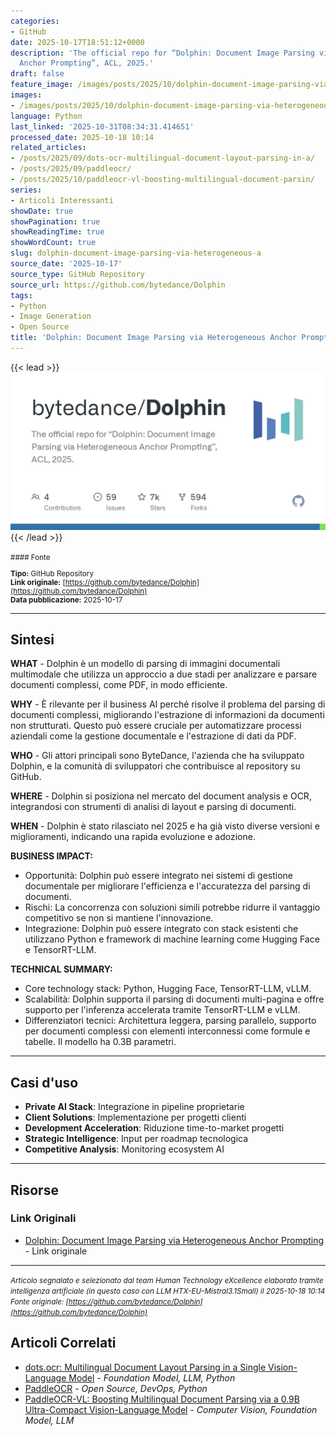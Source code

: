 ```yaml
---
categories:
- GitHub
date: 2025-10-17T18:51:12+0000
description: 'The official repo for “Dolphin: Document Image Parsing via Heterogeneous
  Anchor Prompting”, ACL, 2025.'
draft: false
feature_image: /images/posts/2025/10/dolphin-document-image-parsing-via-heterogeneous-anchor-prompting-2.webp
images:
- /images/posts/2025/10/dolphin-document-image-parsing-via-heterogeneous-anchor-prompting-2.webp
language: Python
last_linked: '2025-10-31T08:34:31.414651'
processed_date: 2025-10-18 10:14
related_articles:
- /posts/2025/09/dots-ocr-multilingual-document-layout-parsing-in-a/
- /posts/2025/09/paddleocr/
- /posts/2025/10/paddleocr-vl-boosting-multilingual-document-parsin/
series:
- Articoli Interessanti
showDate: true
showPagination: true
showReadingTime: true
showWordCount: true
slug: dolphin-document-image-parsing-via-heterogeneous-a
source_date: '2025-10-17'
source_type: GitHub Repository
source_url: https://github.com/bytedance/Dolphin
tags:
- Python
- Image Generation
- Open Source
title: 'Dolphin: Document Image Parsing via Heterogeneous Anchor Prompting'
---
```


{{< lead >}}
![Dolphin repository preview](/images/posts/2025/10/dolphin-document-image-parsing-via-heterogeneous-anchor-prompting-2.webp)
{{< /lead >}}

<small>
#### Fonte

**Tipo:** GitHub Repository  
**Link originale:** [https://github.com/bytedance/Dolphin](https://github.com/bytedance/Dolphin)  
**Data pubblicazione:** 2025-10-17

</small>

---

## Sintesi

**WHAT** - Dolphin è un modello di parsing di immagini documentali multimodale che utilizza un approccio a due stadi per analizzare e parsare documenti complessi, come PDF, in modo efficiente.

**WHY** - È rilevante per il business AI perché risolve il problema del parsing di documenti complessi, migliorando l'estrazione di informazioni da documenti non strutturati. Questo può essere cruciale per automatizzare processi aziendali come la gestione documentale e l'estrazione di dati da PDF.

**WHO** - Gli attori principali sono ByteDance, l'azienda che ha sviluppato Dolphin, e la comunità di sviluppatori che contribuisce al repository su GitHub.

**WHERE** - Dolphin si posiziona nel mercato del document analysis e OCR, integrandosi con strumenti di analisi di layout e parsing di documenti.

**WHEN** - Dolphin è stato rilasciato nel 2025 e ha già visto diverse versioni e miglioramenti, indicando una rapida evoluzione e adozione.

**BUSINESS IMPACT:**
- Opportunità: Dolphin può essere integrato nei sistemi di gestione documentale per migliorare l'efficienza e l'accuratezza del parsing di documenti.
- Rischi: La concorrenza con soluzioni simili potrebbe ridurre il vantaggio competitivo se non si mantiene l'innovazione.
- Integrazione: Dolphin può essere integrato con stack esistenti che utilizzano Python e framework di machine learning come Hugging Face e TensorRT-LLM.

**TECHNICAL SUMMARY:**
- Core technology stack: Python, Hugging Face, TensorRT-LLM, vLLM.
- Scalabilità: Dolphin supporta il parsing di documenti multi-pagina e offre supporto per l'inferenza accelerata tramite TensorRT-LLM e vLLM.
- Differenziatori tecnici: Architettura leggera, parsing parallelo, supporto per documenti complessi con elementi interconnessi come formule e tabelle. Il modello ha 0.3B parametri.

---

## Casi d'uso

- **Private AI Stack**: Integrazione in pipeline proprietarie
- **Client Solutions**: Implementazione per progetti clienti
- **Development Acceleration**: Riduzione time-to-market progetti
- **Strategic Intelligence**: Input per roadmap tecnologica
- **Competitive Analysis**: Monitoring ecosystem AI

---



## Risorse

### Link Originali
- [Dolphin: Document Image Parsing via Heterogeneous Anchor Prompting](https://github.com/bytedance/Dolphin) - Link originale


---

*<small>Articolo segnalato e selezionato dal team Human Technology eXcellence elaborato tramite intelligenza artificiale (in questo caso con LLM HTX-EU-Mistral3.1Small) il 2025-10-18 10:14
Fonte originale: [https://github.com/bytedance/Dolphin](https://github.com/bytedance/Dolphin)</small>*

## Articoli Correlati

- [dots.ocr: Multilingual Document Layout Parsing in a Single Vision-Language Model](/posts/2025/09/dots-ocr-multilingual-document-layout-parsing-in-a/) - *Foundation Model, LLM, Python*
- [PaddleOCR](/posts/2025/09/paddleocr/) - *Open Source, DevOps, Python*
- [PaddleOCR-VL: Boosting Multilingual Document Parsing via a 0.9B Ultra-Compact Vision-Language Model](/posts/2025/10/paddleocr-vl-boosting-multilingual-document-parsin/) - *Computer Vision, Foundation Model, LLM*
